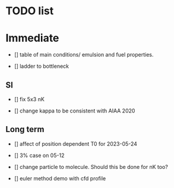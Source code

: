 # TODO list 

# Immediate


- [] table of main conditions/ emulsion and fuel properties. 


- [] ladder to bottleneck

## SI 


- [] fix 5x3 nK

- [] change kappa to be consistent with AIAA 2020


## Long term


- [] affect of position dependent T0 for 2023-05-24

- [] 3% case on 05-12

- [] change particle to molecule. Should this be done for nK too? 

- [] euler method demo with cfd profile